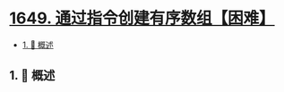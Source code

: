 # [1649. 通过指令创建有序数组【困难】](https://github.com/tnotesjs/TNotes.leetcode/tree/main/notes/1649.%20%E9%80%9A%E8%BF%87%E6%8C%87%E4%BB%A4%E5%88%9B%E5%BB%BA%E6%9C%89%E5%BA%8F%E6%95%B0%E7%BB%84%E3%80%90%E5%9B%B0%E9%9A%BE%E3%80%91)

<!-- region:toc -->

- [1. 📝 概述](#1--概述)

<!-- endregion:toc -->

## 1. 📝 概述

